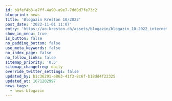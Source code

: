 ```yaml
---
id: b8fef4b3-a7ff-4a90-a9e7-7dd0d7fe73c2
blueprint: news
title: 'Blogazin Kreston 10/2022'
post_date: '2022-11-01 11:07'
entry: 'https://ao-kreston.ch/assets/blogazin/blogazin_10-2022_internet.pdf'
show_in_menu: true
is_button: false
no_padding_bottom: false
use_meta_keywords: false
no_index_page: false
no_follow_links: false
sitemap_priority: '0.5'
sitemap_changefreq: daily
override_twitter_settings: false
updated_by: b1c36291-e863-41f3-8c6f-b18dd4f22325
updated_at: 1671202997
news_tags:
  - news-blogazin
---
```

